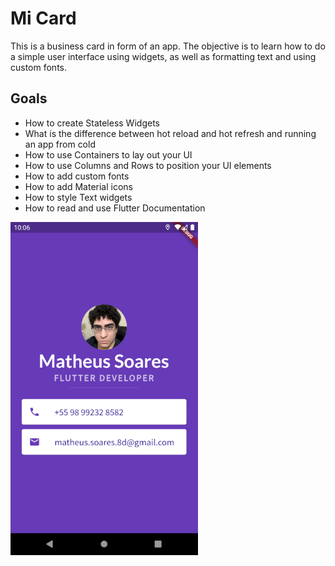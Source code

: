 
# Mi Card

This is a business card in form of an app. The objective is to learn how to do a simple user interface using widgets, as well as formatting text and using custom fonts. 

## Goals

* How to create Stateless Widgets
* What is the difference between hot reload and hot refresh and running an app from cold
* How to use Containers to lay out your UI
* How to use Columns and Rows to position your UI elements
* How to add custom fonts
* How to add Material icons
* How to style Text widgets
* How to read and use Flutter Documentation

<img src="/resources/micard.png" alt="Mi Card Screenshot" width="300"/>
